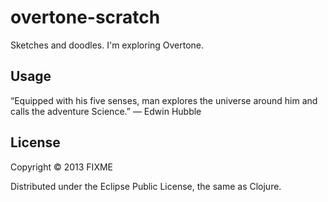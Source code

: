 # overtone-scratch

Sketches and doodles. I'm exploring Overtone.

## Usage

“Equipped with his five senses, man explores the universe around him and calls the adventure Science.” 
― Edwin Hubble

## License

Copyright © 2013 FIXME

Distributed under the Eclipse Public License, the same as Clojure.
